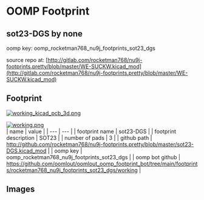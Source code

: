 # OOMP Footprint  
## sot23-DGS  by none  
  
oomp key: oomp_rocketman768_nu9j_footprints_sot23_dgs  
  
source repo at: [http://gitlab.com/rocketman768/nu9j-footprints.pretty/blob/master/WE-SUCKW.kicad_mod](http://gitlab.com/rocketman768/nu9j-footprints.pretty/blob/master/WE-SUCKW.kicad_mod)  
## Footprint  
  
[![working_kicad_pcb_3d.png](working_kicad_pcb_3d_600.png)](working_kicad_pcb_3d.png)  
  
[![working.png](working_600.png)](working.png)  
| name | value | 
| --- | --- | 
| footprint name | sot23-DGS | 
| footprint description | SOT23 | 
| number of pads | 3 | 
| github path | http://github.com/rocketman768/nu9j-footprints.pretty/blob/master/sot23-DGS.kicad_mod | 
| oomp key | oomp_rocketman768_nu9j_footprints_sot23_dgs | 
| oomp bot github | https://github.com/oomlout/oomlout_oomp_footprint_bot/tree/main/footprints/rocketman768_nu9j_footprints_sot23_dgs/working | 
## Images  
